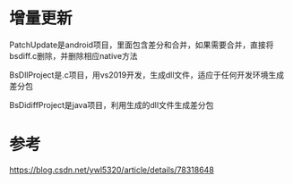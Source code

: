 # 增量更新

PatchUpdate是android项目，里面包含差分和合并，如果需要合并，直接将bsdiff.c删除，并删除相应native方法

BsDllProject是.c项目，用vs2019开发，生成dll文件，适应于任何开发环境生成差分包

BsDidiffProject是java项目，利用生成的dll文件生成差分包

# 参考

https://blog.csdn.net/ywl5320/article/details/78318648
